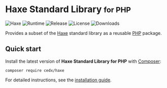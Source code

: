 # Haxe Standard Library <small>for PHP</small>
![Haxe](https://badgen.net/badge/haxe/%3E%3D4.1.0/green) ![Runtime](https://badgen.net/packagist/php/cedx/haxe) ![Release](https://badgen.net/packagist/v/cedx/haxe) ![License](https://badgen.net/packagist/license/cedx/haxe) ![Downloads](https://badgen.net/packagist/dt/cedx/haxe)

Provides a subset of the [Haxe](https://haxe.org) standard library as a reusable [PHP](https://www.php.net) package.

## Quick start
Install the latest version of **Haxe Standard Library for PHP** with [Composer](https://getcomposer.org):

``` shell
composer require cedx/haxe
```

For detailed instructions, see the [installation guide](installation.md).
